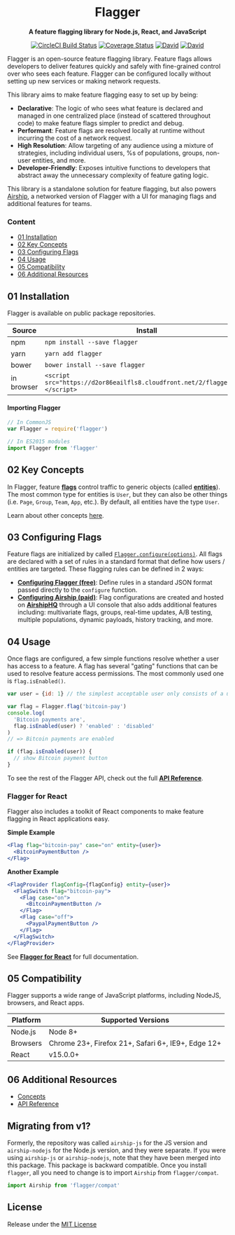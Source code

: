 <h1 align="center">Flagger</h1>

<p align="center">
    <strong>A feature flagging library for Node.js, React, and JavaScript</strong>
</p>

<p align="center">
    <a href="https://circleci.com/gh/airshiphq/flagger-js"><img src="https://circleci.com/gh/airshiphq/flagger-js.svg?style=svg" alt="CircleCI Build Status" /></a>
    <a href="https://coveralls.io/github/airshiphq/flagger-js"><img src="https://coveralls.io/repos/github/airshiphq/flagger-js/badge.svg" alt="Coverage Status" /></a>
       <a href="https://david-dm.org/airshiphq/flagger-js"><img src="https://david-dm.org/airshiphq/flagger-js/status.svg" alt="David" /></a>
       <a href="https://david-dm.org/airshiphq/flagger-js"><img src="https://david-dm.org/airshiphq/flagger-js/dev-status.svg" alt="David" /></a>
</p>

Flagger is an open-source feature flagging library. Feature flags allows developers to deliver features quickly and safely with fine-grained control over who sees each feature. Flagger can be configured locally without setting up new services or making network requests.

This library aims to make feature flagging easy to set up by being:

- **Declarative**: The logic of who sees what feature is declared and managed in one centralized place (instead of scattered throughout code) to make feature flags simpler to predict and debug.
- **Performant**: Feature flags are resolved locally at runtime without incurring the cost of a network request.
- **High Resolution**: Allow targeting of any audience using a mixture of strategies, including individual users, %s of populations, groups, non-user entities, and more.
- **Developer-Friendly**: Exposes intuitive functions to developers that abstract away the unnecessary complexity of feature gating logic.

This library is a standalone solution for feature flagging, but also powers [Airship](https://www.airshiphq.com), a networked version of Flagger with a UI for managing flags and additional features for teams.

### Content

- [01 Installation](#01-installation)
- [02 Key Concepts](#02-key-concepts)
- [03 Configuring Flags](#03-configuring-flags)
- [04 Usage](#04-usage)
- [05 Compatibility](#05-compatibility)
- [06 Additional Resources](#06-additional-resources)

## 01 Installation

Flagger is available on public package repositories.

| Source     | Install                                                                      |
| ---------- | ---------------------------------------------------------------------------- |
| npm        | `npm install --save flagger`                                                 |
| yarn       | `yarn add flagger`                                                           |
| bower      | `bower install --save flagger`                                               |
| in browser | `<script src="https://d2or86eailfls8.cloudfront.net/2/flagger.js"></script>` |

#### Importing Flagger

```javascript
// In CommonJS
var Flagger = require('flagger')

// In ES2015 modules
import Flagger from 'flagger'
```

## 02 Key Concepts

In Flagger, feature [**flags**](docs/concepts.md#flags) control traffic to generic objects (called [**entities**](docs/concepts.md#entities)). The most common type for entities is `User`, but they can also be other things (i.e. `Page`, `Group`, `Team`, `App`, etc.). By default, all entities have the type `User`.

Learn about other concepts [here](docs/concepts.md).

## 03 Configuring Flags

Feature flags are initialized by called [`Flagger.configure(options)`](docs/api-reference.md#airshipconfigureoptions). All flags are declared with a set of rules in a standard format that define how users / entities are targeted. These flagging rules can be defined in 2 ways:

- [**Configuring Flagger (free)**](docs/configuring-core.md): Define rules in a standard JSON format passed directly to the `configure` function.
- [**Configuring Airship (paid)**](docs/configuring-cloud.md): Flag configurations are created and hosted on [**AirshipHQ**](https://www.airshiphq.com) through a UI console that also adds additional features including: multivariate flags, groups, real-time updates, A/B testing, multiple populations, dynamic payloads, history tracking, and more.

## 04 Usage

Once flags are configured, a few simple functions resolve whether a user has access to a feature. A flag has several "gating" functions that can be used to resolve feature access permissions. The most commonly used one is `flag.isEnabled()`.

```javascript
var user = {id: 1} // the simplest acceptable user only consists of a unique ID

var flag = Flagger.flag('bitcoin-pay')
console.log(
  'Bitcoin payments are',
  flag.isEnabled(user) ? 'enabled' : 'disabled'
)
// => Bitcoin payments are enabled

if (flag.isEnabled(user)) {
  // show Bitcoin payment button
}
```

To see the rest of the Flagger API, check out the full [**API Reference**](docs/api-reference.md).

### Flagger for React

Flagger also includes a toolkit of React components to make feature flagging in React applications easy.

**Simple Example**

```jsx
<Flag flag="bitcoin-pay" case="on" entity={user}>
  <BitcoinPaymentButton />
</Flag>
```

**Another Example**

```jsx
<FlagProvider flagConfig={flagConfig} entity={user}>
  <FlagSwitch flag="bitcoin-pay">
    <Flag case="on">
      <BitcoinPaymentButton />
    </Flag>
    <Flag case="off">
      <PaypalPaymentButton />
    </Flag>
  </FlagSwitch>
</FlagProvider>
```

See [**Flagger for React**](docs/react.md) for full documentation.

## 05 Compatibility

Flagger supports a wide range of JavaScript platforms, including NodeJS, browsers, and React apps.

| Platform | Supported Versions                                 |
| -------- | -------------------------------------------------- |
| Node.js  | Node 8+                                            |
| Browsers | Chrome 23+, Firefox 21+, Safari 6+, IE9+, Edge 12+ |
| React    | v15.0.0+                                           |

## 06 Additional Resources

- [Concepts](docs/concepts.md)
- [API Reference](docs/api-reference.md)

## Migrating from v1?

Formerly, the repository was called `airship-js` for the JS version and `airship-nodejs` for the Node.js version, and they were separate. If you were using `airship-js` or `airship-nodejs`, note that they have been merged into this package. This package is backward compatible. Once you install `flagger`, all you need to change is to import `Airship` from `flagger/compat`.

```js
import Airship from 'flagger/compat'
```

## License

Release under the [MIT License](LICENSE.md)
